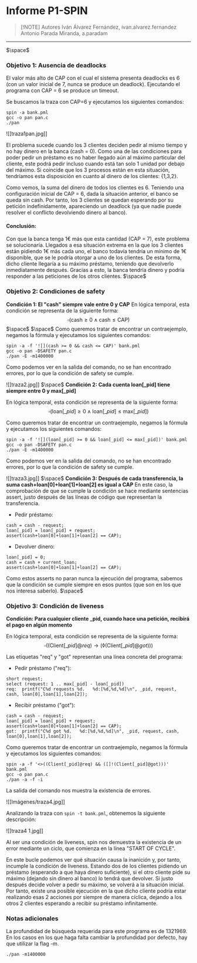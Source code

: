 # Informe P1-SPIN

> [!NOTE] Autores
> Iván Álvarez Fernández,  ivan.alvarez.fernandez
> Antonio Parada Miranda, a.paradam
---

$\space$
### Objetivo 1: Ausencia de deadlocks
El valor más alto de CAP con el cual el sistema presenta deadlocks es 6 (con un valor inicial de 7, nunca se produce un deadlock). Ejecutando el programa con CAP = 6 se produce un timeout.

Se buscamos la traza con CAP=6 y ejecutamos los siguientes comandos:

```
spin -a bank.pml
gcc -o pan pan.c
./pan
```

![[traza1pan.jpg]]

El problema sucede cuando los 3 clientes deciden pedir al mismo tiempo y no hay dinero en la banca (cash = 0).  Como una de las condiciones para poder pedir un préstamo es no haber llegado aún al máximo particular del cliente, este podrá pedir incluso cuando está tan solo 1 unidad por debajo del máximo. Si coincide que los 3 procesos están en esta situación, tendríamos esta disposición en cuanto al dinero de los clientes: {1,3,2}.

Como vemos, la suma del dinero de todos los clientes es 6. Teniendo una configuración inicial de CAP = 6, dada la situación anterior, el banco se queda sin cash. Por tanto, los 3 clientes se quedan esperando por su petición indefinidamente, apareciendo un deadlock (ya que nadie puede resolver el conflicto devolviendo dinero al banco).
#### Conclusión:
Con que la banca tenga 1€ más que esta cantidad (CAP = 7), este problema se solucionaría. Llegados a esa situación extrema en la que los 3 clientes están pidiendo 1€ más cada uno, el banco todavía tendría un mínimo de 1€ disponible, que se le podría otorgar a uno de los clientes. De esta forma, dicho cliente llegaría a su máximo préstamo, teniendo que devolverlo inmediatamente después. Gracias a esto, la banca tendría dinero y podría responder a las peticiones de los otros clientes.
$\space$
### Objetivo 2: Condiciones de safety
**Condición 1: El "cash" siempre vale entre 0 y CAP**
En lógica temporal, esta condición se representa de la siguiente forma: 
$$\square (\text{cash} \geq 0 \land \text{cash} \leq \text{CAP})
$$
$\space$
$\space$
Como queremos tratar de encontrar un contraejemplo, negamos la fórmula y ejecutamos los siguientes comandos:

```
spin -a -f '![](cash >= 0 && cash <= CAP)' bank.pml
gcc -o pan -DSAFETY pan.c
./pan -E -m1400000
```

Como podemos ver en la salida del comando, no se han encontrado errores, por lo que la condición de safety se cumple.

![[traza2.jpg]]
$\space$
**Condición 2: Cada cuenta loan[\_pid] tiene siempre entre 0 y max[\_pid]**

En lógica temporal, esta condición se representa de la siguiente forma: 
$$\square (\text{loan}[\_pid] \geq 0 \land \text{loan}[\_pid] \leq \text{max}[\_pid])$$

Como queremos tratar de encontrar un contraejemplo, negamos la fórmula y ejecutamos los siguientes comandos:

```
spin -a -f '![](loan[_pid] >= 0 && loan[_pid] <= max[_pid])' bank.pml
gcc -o pan -DSAFETY pan.c
./pan -E -m1400000
```

Como podemos ver en la salida del comando, no se han encontrado errores, por lo que la condición de safety se cumple.

![[traza3.jpg]]
$\space$
**Condición 3: Después de cada transferencia, la suma cash+loan[0]+loan[1]+loan[2] es igual a CAP**
En este caso, la comprobación de que se cumple la condición se hace mediante sentencias assert, justo después de las líneas de código que representan la transferencia.

+ Pedir préstamo:
```
cash = cash - request;
loan[_pid] = loan[_pid] + request;
assert(cash+loan[0]+loan[1]+loan[2] == CAP);
```

+ Devolver dinero:
```
loan[_pid] = 0;
cash = cash + current_loan;
assert(cash+loan[0]+loan[1]+loan[2] == CAP);
```

Como estos asserts no paran nunca la ejecución del programa, sabemos que la condición se cumple siempre en esos puntos (que son en los que nos interesa saberlo).
$\space$
### Objetivo 3: Condición de liveness
**Condición: Para cualquier cliente \_pid, cuando hace una petición, recibirá el pago en algún momento**

En lógica temporal, esta condición se representa de la siguiente forma: 
$$\square ((\text{Client}[\_pid]@req) \rightarrow (\lozenge (\text{Client}[\_pid]@got)))$$

Las etiquetas "req" y "got" representan una línea concreta del programa:

+ Pedir préstamo ("req"):
```
short request;
select (request: 1 .. max[_pid] - loan[_pid])
req:  printf("C%d requests %d.   %d:[%d,%d,%d]\n", _pid, request, cash, loan[0],loan[1],loan[2]); 
```

+ Recibir préstamo ("got"):
```
cash = cash - request;
loan[_pid] = loan[_pid] + request;
assert(cash+loan[0]+loan[1]+loan[2] == CAP);
got:  printf("C%d got %d.   %d:[%d,%d,%d]\n", _pid, request, cash, loan[0],loan[1],loan[2]);
```

Como queremos tratar de encontrar un contraejemplo, negamos la fórmula y ejecutamos los siguientes comandos:

```
spin -a -f '<>((Client[_pid]@req) && ([]!(Client[_pid]@got)))' bank.pml
gcc -o pan pan.c
./pan -a -f -i
```

La salida del comando nos muestra la existencia de errores. 

![[Imágenes/traza4.jpg]]

Analizando la traza con `spin -t bank.pml`, obtenemos la siguiente descripción:

![[traza4 1.jpg]]

Al ser una condición de liveness, spin nos demuestra la existencia de un error mediante un ciclo, que comienza en la línea "START OF CYCLE". 

En este bucle podemos ver qué situación causa la inanición y, por tanto, incumple la condición de liveness.  Estando dos de los clientes pidiendo un préstamo (esperando a que haya dinero suficiente), si el otro cliente pide su máximo (dejando sin dinero al banco) lo tendrá que devolver. Si justo después decide volver a pedir su máximo, se volverá a la situación inicial. Por tanto, existe una posible ejecución en la que dicho cliente podría estar realizando esas 2 acciones por siempre de manera cíclica, dejando a los otros 2 clientes esperando a recibir su préstamo infinitamente.

### Notas adicionales
La profundidad de búsqueda requerida para este programa es de 1321969. En los casos en los que haga falta cambiar la profundidad por defecto, hay que utilizar la flag -m.

```
./pan -m1400000
```




